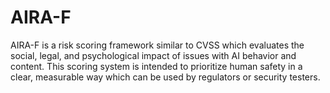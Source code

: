 # AIRA-F
AIRA-F is a risk scoring framework similar to CVSS which evaluates the social, legal, and psychological impact of issues with AI behavior and content. This scoring system is intended to prioritize human safety in a clear, measurable way which can be used by regulators or security testers.
